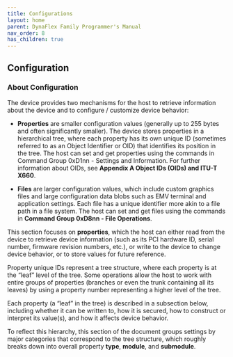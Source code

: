 ```yaml
---
title: Configurations
layout: home
parent: DynaFlex Family Programmer's Manual
nav_order: 8
has_children: true 
---
```

## Configuration

### About Configuration

The device provides two mechanisms for the host to retrieve information
about the device and to configure / customize device behavior:

- **Properties** are smaller configuration values (generally up to 255
  bytes and often significantly smaller). The device stores properties
  in a hierarchical tree, where each property has its own unique ID
  (sometimes referred to as an Object Identifier or OID) that identifies
  its position in the tree. The host can set and get properties using
  the commands in Command Group 0xD1nn - Settings and Information. For
  further information about OIDs, see **Appendix A Object IDs (OIDs) and
  ITU-T X660**.


- **Files** are larger configuration values, which include custom
  graphics files and large configuration data blobs such as EMV terminal
  and application settings. Each file has a unique identifier more akin
  to a file path in a file system. The host can set and get files using
  the commands in **Command Group 0xD8nn - File Operations**.

This section focuses on **properties**, which the host can either read
from the device to retrieve device information (such as its PCI hardware
ID, serial number, firmware revision numbers, etc.), or write to the
device to change device behavior, or to store values for future
reference.

Property unique IDs represent a tree structure, where each property is
at the “leaf” level of the tree. Some operations allow the host to work
with entire groups of properties (branches or even the trunk containing
all its leaves) by using a property number representing a higher level
of the tree.

Each property (a “leaf” in the tree) is described in a subsection below,
including whether it can be written to, how it is secured, how to
construct or interpret its value(s), and how it affects device behavior.

To reflect this hierarchy, this section of the document groups settings
by major categories that correspond to the tree structure, which roughly
breaks down into overall property **type**, **module**, and
**submodule**.


